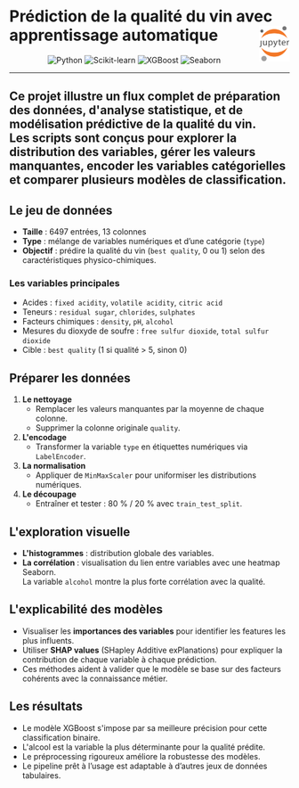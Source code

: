 # Prédiction de la qualité du vin avec apprentissage automatique <a href="../../"><img align="right" src="https://github.com/MiKL5/Python/blob/master/assets/logo/Jupyter.svg" alt="Jupyter" height="64px"></a>
<div align="center">

![Python](https://img.shields.io/badge/python-3.13-blue?style=flat&logo=python&logoColor=FFD43B) 
![Scikit-learn](https://img.shields.io/badge/scikit--learn-Classification-FF9900?style=flat&logo=scikit-learn&logoColor=white) 
![XGBoost](https://img.shields.io/badge/xgboost-Gradient_Boosting-FF6600?style=flat&logo=xgboost&logoColor=white) 
![Seaborn](https://img.shields.io/badge/Seaborn-Data_Visualization-556F9F?style=flat&logo=python&logoColor=white) 

</div><hr>

Ce projet illustre un flux complet de **préparation des données**, d'**analyse statistique**, et de **modélisation prédictive** de la qualité du vin.  
Les scripts sont conçus pour explorer la distribution des variables, gérer les valeurs manquantes, encoder les variables catégorielles et comparer plusieurs modèles de classification.
---
## **Le jeu de données**
* **Taille** : 6497 entrées, 13 colonnes  
* **Type** : mélange de variables numériques et d’une catégorie (`type`)  
* **Objectif** : prédire la qualité du vin (`best quality`, 0 ou 1) selon des caractéristiques physico-chimiques.
### **Les variables principales**
* Acides : `fixed acidity`, `volatile acidity`, `citric acid`
* Teneurs : `residual sugar`, `chlorides`, `sulphates`
* Facteurs chimiques : `density`, `pH`, `alcohol`
* Mesures du dioxyde de soufre : `free sulfur dioxide`, `total sulfur dioxide`
* Cible : `best quality` (1 si qualité > 5, sinon 0)
## **Préparer les données**
1. **Le nettoyage**  
   * Remplacer les valeurs manquantes par la moyenne de chaque colonne.  
   * Supprimer la colonne originale `quality`.
2. **L'encodage**  
   * Transformer la variable `type` en étiquettes numériques via `LabelEncoder`.
3. **La normalisation**  
   * Appliquer de `MinMaxScaler` pour uniformiser les distributions numériques.
4. **Le découpage**  
   * Entraîner et tester : 80 % / 20 % avec `train_test_split`.
## L'exploration visuelle
* **L'histogrammes** : distribution globale des variables.
* **La corrélation** : visualisation du lien entre variables avec une heatmap Seaborn.  
La variable `alcohol` montre la plus forte corrélation avec la qualité.
## **L'explicabilité des modèles**
* Visualiser les **importances des variables** pour identifier les features les plus influents.
* Utiliser **SHAP values** (SHapley Additive exPlanations) pour expliquer la contribution de chaque variable à chaque prédiction.
* Ces méthodes aident à valider que le modèle se base sur des facteurs cohérents avec la connaissance métier.
## **Les résultats**
* Le modèle XGBoost s'impose par sa meilleure précision pour cette classification binaire.
* L'alcool est la variable la plus déterminante pour la qualité prédite.  
* Le préprocessing rigoureux améliore la robustesse des modèles.  
* Le pipeline prêt à l’usage est adaptable à d’autres jeux de données tabulaires.
